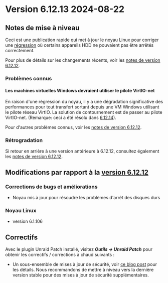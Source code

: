 # Version 6.12.13 2024-08-22

## Notes de mise à niveau

Ceci est une publication rapide qui met à jour le noyau Linux pour corriger
une [régression](https://lore.kernel.org/lkml/45cdf1c2-9056-4ac2-8e4d-4f07996a9267@kernel.org/T/) où certains appareils HDD ne pouvaient pas
être arrêtés correctement.

Pour plus de détails sur les changements récents, voir les [notes de version 6.12.12](6.12.12.md).

### Problèmes connus

#### Les machines virtuelles Windows devraient utiliser le pilote VirtIO-net

En raison d'une régression du noyau, il y a une dégradation significative des performances pour tout transfert sortant depuis une VM Windows utilisant le pilote réseau VirtIO. La solution de contournement est de passer au pilote VirtIO-net. (Remarque: ceci a été résolu dans [6.12.14](6.12.14.md)).

Pour d'autres problèmes connus, voir les [notes de version 6.12.12](6.12.12.md#known-issues).

### Rétrogradation

Si retour en arrière à une version antérieure à 6.12.12, consultez également les [notes de version 6.12.12](6.12.12.md#rolling-back).

## Modifications par rapport à la [version 6.12.12](6.12.12.md)

### Corrections de bugs et améliorations

- Noyau mis à jour pour résoudre les problèmes d'arrêt des disques durs

### Noyau Linux

- version 6.1.106

## Correctifs

Avec le plugin Unraid Patch installé, visitez _**Outils → Unraid Patch**_ pour obtenir les correctifs / corrections à chaud suivants :

- Un sous-ensemble de mises à jour de sécurité, voir [ce blog post](https://unraid.net/blog/cvd) pour les détails. Nous recommandons de mettre à niveau vers la dernière version stable pour des mises à jour de sécurité supplémentaires.

